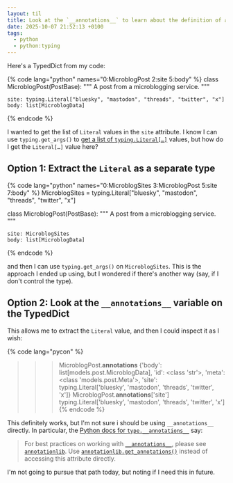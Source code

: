 ```yaml
---
layout: til
title: Look at the `__annotations__` to learn about the definition of a TypedDict
date: 2025-10-07 21:52:13 +0100
tags:
  - python
  - python:typing
---
```

Here's a TypedDict from my code:

{% code lang="python" names="0:MicroblogPost 2:site 5:body" %}
class MicroblogPost(PostBase):
    """
    A post from a microblogging service.
    """

    site: typing.Literal["bluesky", "mastodon", "threads", "twitter", "x"]
    body: list[MicroblogData]
{% endcode %}

I wanted to get the list of `Literal` values in the `site` attribute.
I know I can use `typing.get_args()` to [get a list of `typing.Literal[…]`][getargs] values, but how do I get the `Literal[…]` value here?

[getargs]: https://alexwlchan.net/til/2025/typing-getargs/

## Option 1: Extract the `Literal` as a separate type

{% code lang="python" names="0:MicroblogSites 3:MicroblogPost 5:site 7:body" %}
MicroblogSites = typing.Literal["bluesky", "mastodon", "threads", "twitter", "x"]


class MicroblogPost(PostBase):
    """
    A post from a microblogging service.
    """

    site: MicroblogSites
    body: list[MicroblogData]
{% endcode %}

and then I can use `typing.get_args()` on `MicroblogSites`.
This is the approach I ended up using, but I wondered if there's another way (say, if I don't control the type).

## Option 2: Look at the `__annotations__` variable on the TypedDict

This allows me to extract the `Literal` value, and then I could inspect it as I wish:

{% code lang="pycon" %}
>>> MicroblogPost.__annotations__
{'body': list[models.post.MicroblogData],
 'id': <class 'str'>,
 'meta': <class 'models.post.Meta'>,
 'site': typing.Literal['bluesky', 'mastodon', 'threads', 'twitter', 'x']}
>>> MicroblogPost.__annotations__['site']
typing.Literal['bluesky', 'mastodon', 'threads', 'twitter', 'x']
{% endcode %}

This definitely works, but I'm not sure i should be using `__annotations__` directly.
In particular, the [Python docs for `type.__annotations__`][datadocs] say:

> For best practices on working with [`__annotations__`](https://docs.python.org/3/reference/datamodel.html#object.__annotations__), please see [`annotationlib`](https://docs.python.org/3/library/annotationlib.html#module-annotationlib). Use [`annotationlib.get_annotations()`](https://docs.python.org/3/library/annotationlib.html#annotationlib.get_annotations) instead of accessing this attribute directly.

I'm not going to pursue that path today, but noting if I need this in future.

[datadocs]: https://docs.python.org/3/reference/datamodel.html#type.__annotations__
